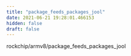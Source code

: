 ```yaml
---
title: "package_feeds_packages_jool"
date: 2021-06-21 19:28:01.466153
hidden: false
draft: false
---
```


rockchip/armv8/package_feeds_packages_jool

